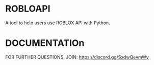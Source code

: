 # ROBLOAPI
A tool to help users use ROBLOX API with Python.

# DOCUMENTATIOn



FOR FURTHER QUESTIONS, JOIN: https://discord.gg/SxdwQevmWy
